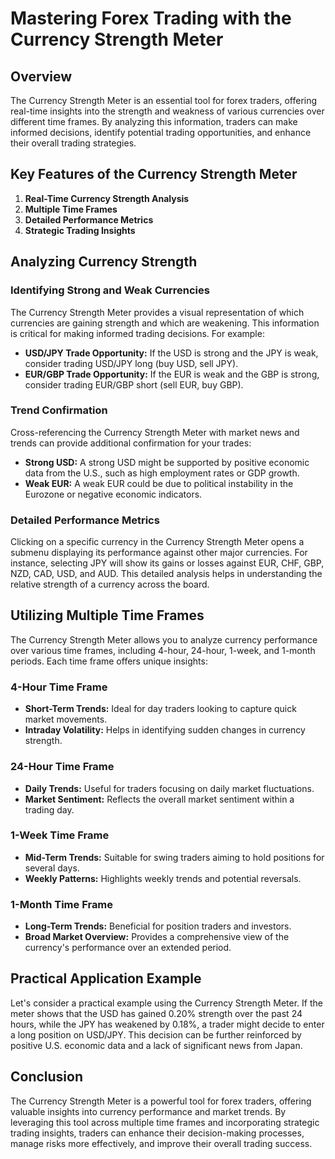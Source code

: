 # Mastering Forex Trading with the Currency Strength Meter

## Overview
The Currency Strength Meter is an essential tool for forex traders, offering real-time insights into the strength and weakness of various currencies over different time frames. By analyzing this information, traders can make informed decisions, identify potential trading opportunities, and enhance their overall trading strategies.

## Key Features of the Currency Strength Meter

1. **Real-Time Currency Strength Analysis**
2. **Multiple Time Frames**
3. **Detailed Performance Metrics**
4. **Strategic Trading Insights**

## Analyzing Currency Strength

### Identifying Strong and Weak Currencies
The Currency Strength Meter provides a visual representation of which currencies are gaining strength and which are weakening. This information is critical for making informed trading decisions. For example:
- **USD/JPY Trade Opportunity:** If the USD is strong and the JPY is weak, consider trading USD/JPY long (buy USD, sell JPY).
- **EUR/GBP Trade Opportunity:** If the EUR is weak and the GBP is strong, consider trading EUR/GBP short (sell EUR, buy GBP).

### Trend Confirmation
Cross-referencing the Currency Strength Meter with market news and trends can provide additional confirmation for your trades:
- **Strong USD:** A strong USD might be supported by positive economic data from the U.S., such as high employment rates or GDP growth.
- **Weak EUR:** A weak EUR could be due to political instability in the Eurozone or negative economic indicators.

### Detailed Performance Metrics
Clicking on a specific currency in the Currency Strength Meter opens a submenu displaying its performance against other major currencies. For instance, selecting JPY will show its gains or losses against EUR, CHF, GBP, NZD, CAD, USD, and AUD. This detailed analysis helps in understanding the relative strength of a currency across the board.

## Utilizing Multiple Time Frames
The Currency Strength Meter allows you to analyze currency performance over various time frames, including 4-hour, 24-hour, 1-week, and 1-month periods. Each time frame offers unique insights:

### 4-Hour Time Frame
- **Short-Term Trends:** Ideal for day traders looking to capture quick market movements.
- **Intraday Volatility:** Helps in identifying sudden changes in currency strength.

### 24-Hour Time Frame
- **Daily Trends:** Useful for traders focusing on daily market fluctuations.
- **Market Sentiment:** Reflects the overall market sentiment within a trading day.

### 1-Week Time Frame
- **Mid-Term Trends:** Suitable for swing traders aiming to hold positions for several days.
- **Weekly Patterns:** Highlights weekly trends and potential reversals.

### 1-Month Time Frame
- **Long-Term Trends:** Beneficial for position traders and investors.
- **Broad Market Overview:** Provides a comprehensive view of the currency's performance over an extended period.

## Practical Application Example
Let's consider a practical example using the Currency Strength Meter. If the meter shows that the USD has gained 0.20% strength over the past 24 hours, while the JPY has weakened by 0.18%, a trader might decide to enter a long position on USD/JPY. This decision can be further reinforced by positive U.S. economic data and a lack of significant news from Japan.

## Conclusion
The Currency Strength Meter is a powerful tool for forex traders, offering valuable insights into currency performance and market trends. By leveraging this tool across multiple time frames and incorporating strategic trading insights, traders can enhance their decision-making processes, manage risks more effectively, and improve their overall trading success.
